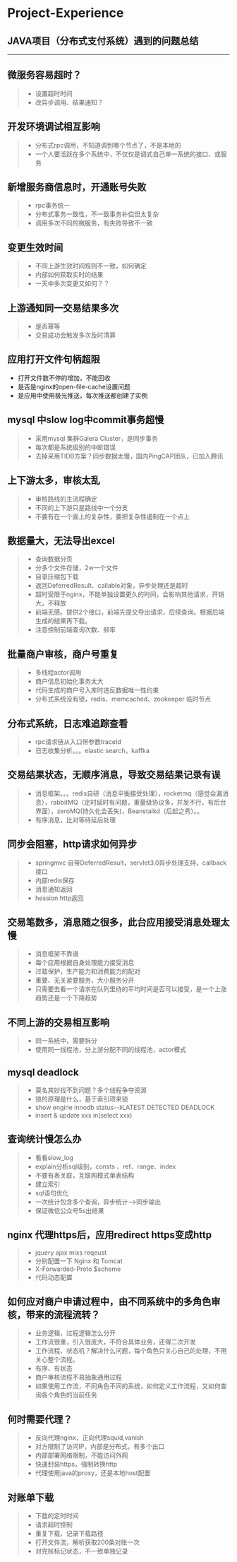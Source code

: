 # Project-Experience



## JAVA项目（分布式支付系统）遇到的问题总结


---
## 微服务容易超时？
> - 设置超时时间
> - 改异步调用、结果通知？


## 开发环境调试相互影响
> - 分布式rpc调用，不知道调到哪个节点了，不是本地的
> - 一个人要活跃在多个系统中，不仅仅是调式自己单一系统的接口、或服务

## 新增服务商信息时，开通账号失败
> - rpc事务统一
> - 分布式事务一致性，不一致事务补偿但太复杂
> - 调用多次不同的微服务，有失败导致不一致

## 变更生效时间
> - 不同上游生效时间规则不一致，如何确定
> - 内部如何获取实时的结果
> - 一天中多次变更又如何？？


## 上游通知同一交易结果多次
> - 是否幂等
> - 交易成功会触发多次及时清算

## 应用打开文件句柄超限
- 打开文件数不停的增加，不能回收
- 是否是nginx的open-file-cache设置问题
- 是应用中使用极光推送，每次推送都创建了实例


## mysql 中slow log中commit事务超慢
> - 采用mysql 集群Galera Cluster，是同步事务
> - 每次都是系统级别的中断错误
> - 去掉采用TIDB方案？同步数据太慢，国内PingCAP团队，已加入腾讯


## 上下游太多，审核太乱
> - 审核路线的主流程确定
> - 不同的上下游只是路线中一个分支
> - 不要有在一个面上的复杂性，要把复杂性遏制在一个点上


## 数据量大，无法导出excel
> - 查询数据分页
> - 分多个文件存储，2w一个文件
> - 目录压缩包下载
> - 返回DeferredResult、callable对象，异步处理还是超时
> - 超时受限于nginx，不能单独设置更久的时间，会影响其他请求，开销大，不释放
> - 前端无感。提供2个接口，前端先提交导出请求，后续查询。根据后端生成的结果再下载。
> - 注意控制前端查询次数、频率



## 批量商户审核，商户号重复
> - 多线程actor调用
> - 商户信息初始化事务太大
> - 代码生成的商户号入库时违反数据唯一性约束
> - 分布式系统没有锁，redis、memcached、zookeeper 临时节点


## 分布式系统，日志难追踪查看
> - rpc请求链从入口带参数traceId
> - 日志收集分析。。。elastic search，kaffka


## 交易结果状态，无顺序消息，导致交易结果记录有误
> - 消息框架。。。redis自研（消息平衡接受处理），rocketmq（感觉会漏消息），rabbitMQ（定时延时有问题，重量级协议多，并发不行，有后台界面），zeroMQ(持久化会丢失)，Beanstalkd（后起之秀）。。
> - 有序消息，比对等待延后处理


## 同步会阻塞，http请求如何异步
> - springmvc 自带DeferredResult，servlet3.0异步处理支持，callback接口
> - 内部redis保存
> - 消息通知返回
> - hession http返回


## 交易笔数多，消息随之很多，此台应用接受消息处理太慢
> - 消息框架不靠谱
> - 每个应用根据自身处理能力接受消息
> - 过载保护，生产能力和消费能力的配对
> - 重要、无关紧要服务，大小服务分开
> - 只需要去看一个请求在队列里待的平均时间是否可以接受，是一个上涨趋势还是一个下降趋势


## 不同上游的交易相互影响
> - 同一系统中，需要拆分
> - 使用同一线程池，分上游分配不同的线程池，actor模式

## mysql deadlock
> - 莫名其妙找不到问题？多个线程争夺资源
> - 锁的原理是什么，基于索引项来锁
> -  show engine innodb status--》LATEST DETECTED DEADLOCK
> - insert & update xxx in(select xxx) 


## 查询统计慢怎么办
> - 看看slow_log
> - explain分析sql级别，consts 、ref、range、index
> - 不要有表关联，互联网模式单表结构
> - 建立索引
> - sql语句优化
> - 一次统计包含多个查询，异步统计-->同步输出
> - 保证微信公众号5s出结果


## nginx 代理https后，应用redirect https变成http
> - jquery ajax mixs reqeust
> - 分别配置一下 Nginx 和 Tomcat
> - X-Forwarded-Proto  $scheme
> - 代码动态配置


## 如何应对商户申请过程中，由不同系统中的多角色审核，带来的流程流转？
> - 业务逻辑，过程逻辑怎么分开
> - 工作流很重，引入很庞大，不符合具体业务，还得二次开发
> - 工作流程、状态机？解决什么问题，每个角色只关心自己的处理，不用关心整个流程。
> - 有序、有状态
> - 商户审核流程不易抽象通用过程
> - 如果使用工作流，不同角色不同的系统，如何定义工作流程，又如何查询各个角色的当前任务


## 何时需要代理？
> - 反向代理nginx，正向代理squid,vanish
> - 对方限制了访问IP，内部是分布式，有多个出口
> - 内部部署网络限制，不能访问外网
> - 快速封装https，强制转换http
> - 代理使用java的proxy，还是本地host配置


## 对账单下载
> - 下载的定时时间
> - 请求超时控制
> - 重复下载，记录下载路径
> - 打开文件流，解析获取200条对账一次
> - 对完账标记状态，不一致单独记录
> 
















